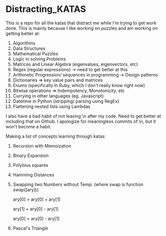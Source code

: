 # Distracting_KATAS
This is a repo for all the katas that distract me while I'm trying to get work done. 
This is mainly because I like working on puzzles and am working on getting better at:
  1. Algorithms
  2. Data Structures
  3. Mathematical Puzzles
  4. Logic in solving Problems
  5. Matrices and Linear Algebra (eigenvalues, eigenvectors, etc)
  6. Regex (regular expressions) -> need to get better at this
  7. Arithmetic Progression/ sequences in programming -> Design patterns
  8. Dictionaries => key value pairs and matrices
  9. Enums (specifically in Ruby, which I don't really know right now)
  10. Bitwise operations => Indempotency, Monotonicity, etc
  11. Currying in other languages (eg. Javascript)
  12. Datetime in Python (stripping/ parsing using RegEx)
  13. Flattening nested lists using Lambdas

I also have a bad habit of not leaving \n after my code. Need to get better at including that on Github.
I apologize for meaningless commits of \n, but it won't become a habit.

Making a list of concepts learning through katas:
 1. Recursion  with Memoization
 2. Binary Expansion
 3. Polybius squares
 4. Hamming Distances
 5. Swapping two Numbers without Temp: (where swap is function swap([ary]))
 
      ary[0] = ary[0] + ary[1]
      
      ary[1] = ary[0] - ary[1]
      
      ary[0] = ary[0] - ary[1]
      
 6. Pascal's Triangle
 

